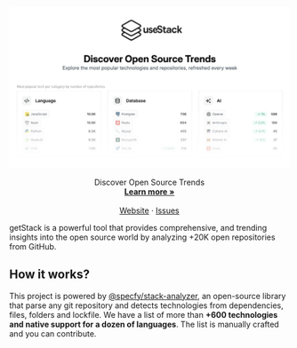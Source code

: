 ![getStack](/screenshot.jpg)

<p align="center">
  Discover Open Source Trends
  <br />
  <a href="https://getstack.dev"><strong>Learn more »</strong></a>
  <br />
  <br />
  <a href="https://getstack.dev">Website</a>
  ·
  <a href="https://github.com/specfy/getstack/issues">Issues</a>
</p>

getStack is a powerful tool that provides comprehensive, and trending insights into the open source world by analyzing +20K open repositories from GitHub.

## How it works?

 This project is powered by [@specfy/stack-analyzer](https://github.com/specfy/stack-analyser), an open-source library that parse any git repository and detects technologies from dependencies, files, folders and lockfile. We have a list of more than <strong>+600 technologies and native support for a dozen of languages</strong>. The list is manually crafted and you can contribute.
